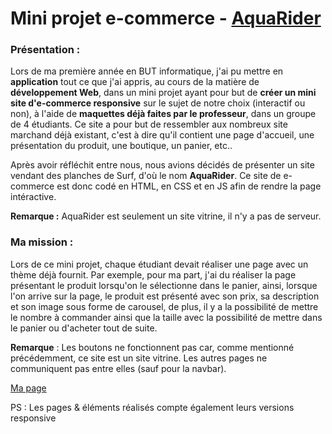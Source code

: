 # Mini projet e-commerce - [AquaRider](https://jlancon8.github.io/mini-projet_e-commerce/)

### Présentation :
Lors de ma première année en BUT informatique, j'ai pu mettre en **application** tout ce que j'ai appris, au cours de la matière de __développement Web__, dans un mini projet ayant pour but de **créer un mini site d'e-commerce responsive** sur le sujet de notre choix (interactif ou non), à l'aide de **maquettes déjà faites par le professeur**, dans un groupe de 4 étudiants. Ce site a pour but de ressembler aux nombreux site marchand déjà existant, c'est à dire qu'il contient une page d'accueil, une présentation du produit, une boutique, un panier, etc..

Après avoir réfléchit entre nous, nous avions décidés de présenter un site vendant des planches de Surf, d'où le nom **AquaRider**. Ce site de e-commerce est donc codé en HTML, en CSS et en JS afin de rendre la page intéractive. 

**__Remarque :__** AquaRider est seulement un site vitrine, il n'y a pas de serveur. 

### Ma mission :
Lors de ce mini projet, chaque étudiant devait réaliser une page avec un thème déjà fournit. Par exemple, pour ma part, j'ai du réaliser la page présentant le produit lorsqu'on le sélectionne dans le panier, ainsi, lorsque l'on arrive sur la page, le produit est présenté avec son prix, sa description et son image sous forme de carousel, de plus, il y a la possibilité de mettre le nombre à commander ainsi que la taille avec la possibilité de mettre dans le panier ou d'acheter tout de suite.

**__Remarque__** : Les boutons ne fonctionnent pas car, comme mentionné précédemment, ce site est un site vitrine. Les autres pages ne communiquent pas entre elles (sauf pour la navbar).

 <a href="https://jlancon8.github.io/mini-projet_e-commerce/produits.html" target="_blank">Ma page</a>

PS : Les pages & éléments réalisés compte également leurs versions responsive


